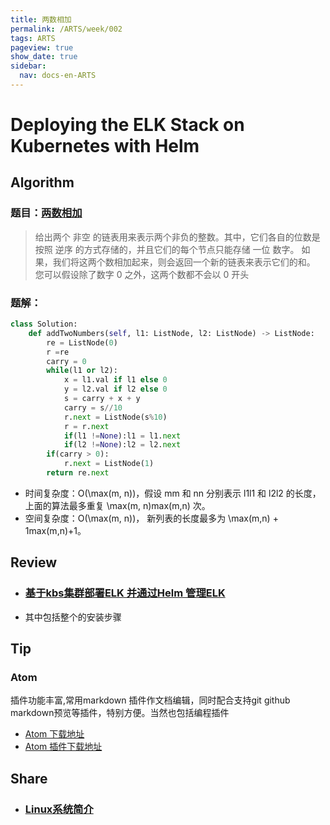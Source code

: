 ```yaml
---
title: 两数相加
permalink: /ARTS/week/002
tags: ARTS
pageview: true
show_date: true
sidebar:
  nav: docs-en-ARTS
---
```

# Deploying the ELK Stack on Kubernetes with Helm
## Algorithm
### 题目：[两数相加](https://leetcode-cn.com/problems/add-two-numbers/)

>给出两个 非空 的链表用来表示两个非负的整数。其中，它们各自的位数是按照 逆序 的方式存储的，并且它们的每个节点只能存储 一位 数字。
>如果，我们将这两个数相加起来，则会返回一个新的链表来表示它们的和。
>您可以假设除了数字 0 之外，这两个数都不会以 0 开头

### 题解：
```python
class Solution:
    def addTwoNumbers(self, l1: ListNode, l2: ListNode) -> ListNode:
        re = ListNode(0)
        r =re
        carry = 0
        while(l1 or l2):
            x = l1.val if l1 else 0
            y = l2.val if l2 else 0
            s = carry + x + y
            carry = s//10
            r.next = ListNode(s%10)
            r = r.next
            if(l1 !=None):l1 = l1.next
            if(l2 !=None):l2 = l2.next
        if(carry > 0):
            r.next = ListNode(1)
        return re.next
```
- 时间复杂度：O(\max(m, n))，假设 mm 和 nn 分别表示 l1l1 和 l2l2 的长度，上面的算法最多重复 \max(m, n)max(m,n) 次。
- 空间复杂度：O(\max(m, n))， 新列表的长度最多为 \max(m,n) + 1max(m,n)+1。

## Review
- ### [基于kbs集群部署ELK 并通过Helm 管理ELK](https://logz.io/blog/deploying-the-elk-stack-on-kubernetes-with-helm/)
- 其中包括整个的安装步骤

## Tip
### Atom
插件功能丰富,常用markdown 插件作文档编辑，同时配合支持git github markdown预览等插件，特别方便。当然也包括编程插件

- [Atom 下载地址](https://atom.io/)
- [Atom 插件下载地址](https://atom.io/packages)

## Share
- ###  [Linux系统简介](http://c.biancheng.net/linux_tutorial/10/)
